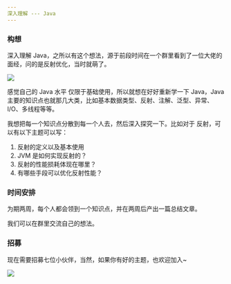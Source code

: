 ```yaml
---
深入理解 --- Java
---
```


### 构想

深入理解 Java，之所以有这个想法，源于前段时间在一个群里看到了一位大佬的面经，问的是反射优化，当时就萌了。

![](https://i.loli.net/2019/09/04/EgFvsDhd45e68PJ.jpg)

感觉自己的 Java 水平 仅限于基础使用，所以就想在好好重新学一下 Java，Java 主要的知识点也就那几大类，比如基本数据类型、反射、注解、泛型、异常、I/O、多线程等等。

我想把每一个知识点分散到每一个人去，然后深入探究一下。比如对于 反射，可以有以下主题可以写：

1. 反射的定义以及基本使用
2. JVM 是如何实现反射的？
3. 反射的性能损耗体现在哪里？
4. 有哪些手段可以优化反射性能？

### 时间安排

为期两周，每个人都会领到一个知识点，并在两周后产出一篇总结文章。

我们可以在群里交流自己的想法。

### 招募

现在需要招募七位小伙伴，当然，如果你有好的主题，也欢迎加入~

![](https://i.loli.net/2019/09/04/tykZqwsj6dLPWUM.jpg)